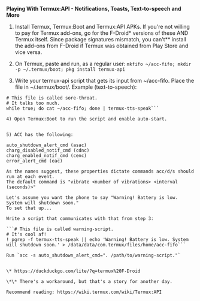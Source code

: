 **Playing With Termux:API - Notifications, Toasts, Text-to-speech and More**


1) Install Termux, Termux:Boot and Termux:API APKs.
If you're not willing to pay for Termux add-ons, go for the F-Droid* versions of these AND Termux itself.
Since package signatures mismatch, you can't** install the add-ons from F-Droid if Termux was obtained from Play Store and vice versa.

2) On Termux, paste and run, as a regular user: `mkfifo ~/acc-fifo; mkdir -p ~/.termux/boot; pkg install termux-api`

3) Write your termux-api script that gets its input from ~/acc-fifo. Place the file in ~/.termux/boot/.
Example (text-to-speech):
```#!/data/data/com.termux/files/usr/bin/sh
# This file is called sore-throat.
# It talks too much.
while true; do cat ~/acc-fifo; done | termux-tts-speak```

4) Open Termux:Boot to run the script and enable auto-start.


5) ACC has the following:

auto_shutdown_alert_cmd (asac)
charg_disabled_notif_cmd (cdnc)
charg_enabled_notif_cmd (cenc)
error_alert_cmd (eac)

As the names suggest, these properties dictate commands acc/d/s should run at each event.
The default command is "vibrate <number of vibrations> <interval (seconds)>"

Let's assume you want the phone to say "Warning! Battery is low. System will shutdown soon."
To set that up...

Write a script that communicates with that from step 3:

```# This file is called warning-script.
# It's cool af!
! pgrep -f termux-tts-speak || echo 'Warning! Battery is low. System will shutdown soon.' > /data/data/com.termux/files/home/acc-fifo```

Run `acc -s auto_shutdown_alert_cmd=". /path/to/warning-script."`


\* https://duckduckgo.com/lite/?q=termux%20F-Droid

\*\* There's a workaround, but that's a story for another day.

Recommend reading: https://wiki.termux.com/wiki/Termux:API

